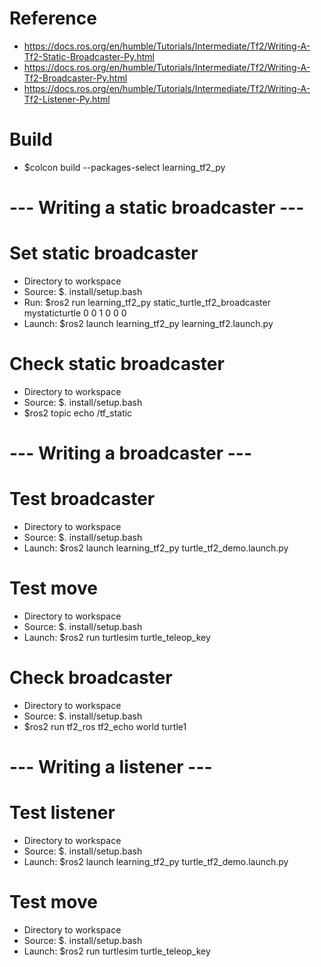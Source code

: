 # Reference
- https://docs.ros.org/en/humble/Tutorials/Intermediate/Tf2/Writing-A-Tf2-Static-Broadcaster-Py.html
- https://docs.ros.org/en/humble/Tutorials/Intermediate/Tf2/Writing-A-Tf2-Broadcaster-Py.html
- https://docs.ros.org/en/humble/Tutorials/Intermediate/Tf2/Writing-A-Tf2-Listener-Py.html

# Build
- $colcon build --packages-select learning_tf2_py

# --- Writing a static broadcaster ---
# Set static broadcaster
- Directory to workspace
- Source: $. install/setup.bash
- Run: $ros2 run learning_tf2_py static_turtle_tf2_broadcaster mystaticturtle 0 0 1 0 0 0
- Launch: $ros2 launch learning_tf2_py learning_tf2.launch.py

# Check static broadcaster
- Directory to workspace
- Source: $. install/setup.bash
- $ros2 topic echo /tf_static

# --- Writing a broadcaster ---
# Test broadcaster
- Directory to workspace
- Source: $. install/setup.bash
- Launch: $ros2 launch learning_tf2_py turtle_tf2_demo.launch.py

# Test move
- Directory to workspace
- Source: $. install/setup.bash
- Launch: $ros2 run turtlesim turtle_teleop_key

# Check broadcaster
- Directory to workspace
- Source: $. install/setup.bash
- $ros2 run tf2_ros tf2_echo world turtle1

# --- Writing a listener ---
# Test listener
- Directory to workspace
- Source: $. install/setup.bash
- Launch: $ros2 launch learning_tf2_py turtle_tf2_demo.launch.py

# Test move
- Directory to workspace
- Source: $. install/setup.bash
- Launch: $ros2 run turtlesim turtle_teleop_key